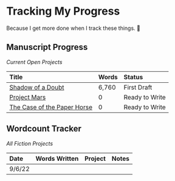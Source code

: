 # Tracking My Progress
Because I get more done when I track these things. 🧐


## Manuscript Progress
*Current Open Projects*

| Title                                             | Words | Status         |
|:------------------------------------------------- |:----- |:-------------- |
| [Shadow of a Doubt](/notes/shadow-doubt)          | 6,760 | First Draft    |
| [Project Mars](/notes/project-mars)               | 0     | Ready to Write |
| [The Case of the Paper Horse](/notes/paper-horse) | 0     | Ready to Write |



## Wordcount Tracker
*All Fiction Projects*

| Date   | Words Written | Project | Notes |
|:------ |:------------- |:------- |:----- |
| 9/6/22 |               |         |       |
